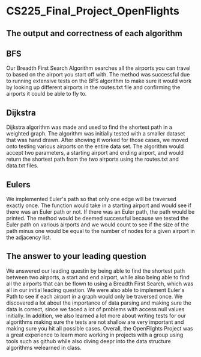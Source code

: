 # CS225_Final_Project_OpenFlights

## The output and correctness of each algorithm

## BFS

Our Breadth First Search Algorithm searches all the airports you can travel to based on the airport you start off with. The method was successful due to running extensive tests on the BFS algorithm to make sure it would work by looking up different airports in the routes.txt file and confirming the airports it could be able to fly to.

## Dijkstra 

Dijkstra algorithm was made and used to find the shortest path in a weighted graph. The algorithm was initially tested with a smaller dataset that was hand drawn. After showing it worked for those cases, we moved onto testing various airports on the entire data set. The algorithm would accept two parameters, a starting airport and ending airport, and would return the shortest path from the two airports using the routes.txt and data.txt files. 

## Eulers

We implemented Euler's path so that only one edge will be traversed exactly once. The function would take in a starting airport and would see if there was an Euler path or not. If there was an Euler path, the path would be printed. The method would be deemed successful because we tested the Euler path on various airports and we would count to see if the size of the path minus one would be equal to the number of nodes for a given airport in the adjacency list.

## The answer to your leading question

We answered our leading questin by being able to find the shortest path between two airports, a start and end airport, while also being able to find all the airports that can be flown to using a Breadth First Search, which was all in our initial leading question. We were also able to implement Euler's Path to see if each airport in a graph would only be traversed once. We discovered a lot about the importance of data parsing and making sure the data is correct, since we faced a lot of problems with access null values initially. In addition, we also learned a lot more about writing tests for our algorithms making sure the tests are not shallow are very important and making sure you hit all possible cases. Overall, the OpenFlights Project was a great experience to learn more working in projects with a group using tools such as github while also diving deepr into the data structure algorithms welearned in class. 

